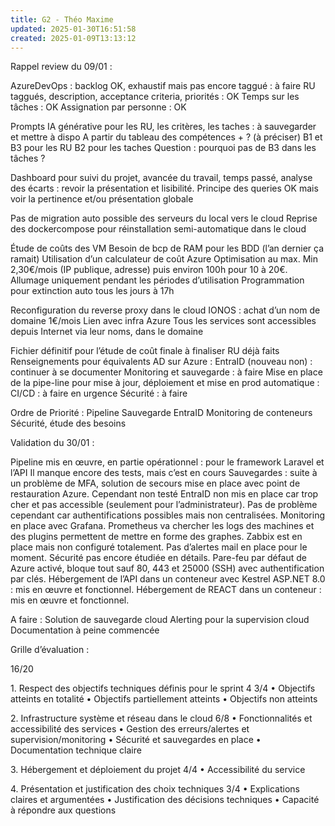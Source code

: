 ```yaml
---
title: G2 - Théo Maxime
updated: 2025-01-30T16:51:58
created: 2025-01-09T13:13:12
---
```


Rappel review du 09/01 :

AzureDevOps : backlog OK, exhaustif mais pas encore taggué : à faire
RU taggués, description, acceptance criteria, priorités : OK
Temps sur les tâches : OK
Assignation par personne : OK

Prompts IA générative pour les RU, les critères, les taches : à sauvegarder et mettre à dispo
A partir du tableau des compétences + ? (à préciser)
B1 et B3 pour les RU
B2 pour les taches
Question : pourquoi pas de B3 dans les tâches ?

Dashboard pour suivi du projet, avancée du travail, temps passé, analyse des écarts : revoir la présentation et lisibilité. Principe des queries OK mais voir la pertinence et/ou présentation globale

Pas de migration auto possible des serveurs du local vers le cloud
Reprise des dockercompose pour réinstallation semi-automatique dans le cloud

Étude de coûts des VM
Besoin de bcp de RAM pour les BDD (l’an dernier ça ramait)
Utilisation d’un calculateur de coût Azure
Optimisation au max. Min 2,30€/mois (IP publique, adresse) puis environ 100h pour 10 à 20€.
Allumage uniquement pendant les périodes d’utilisation
Programmation pour extinction auto tous les jours à 17h

Reconfiguration du reverse proxy dans le cloud
IONOS : achat d’un nom de domaine 1€/mois
Lien avec infra Azure
Tous les services sont accessibles depuis Internet via leur noms, dans le domaine

Fichier définitif pour l’étude de coût finale à finaliser
RU déjà faits
Renseignements pour équivalents AD sur Azure : EntraID (nouveau non) : continuer à se documenter
Monitoring et sauvegarde : à faire
Mise en place de la pipe-line pour mise à jour, déploiement et mise en prod automatique : CI/CD : à faire en urgence
Sécurité : à faire

Ordre de Priorité :
Pipeline
Sauvegarde
EntraID
Monitoring de conteneurs
Sécurité, étude des besoins

Validation du 30/01 :

Pipeline mis en œuvre, en partie opérationnel : pour le framework Laravel et l’API
Il manque encore des tests, mais c’est en cours
Sauvegardes : suite à un problème de MFA, solution de secours mise en place avec point de restauration Azure. Cependant non testé
EntraID non mis en place car trop cher et pas accessible (seulement pour l’administrateur). Pas de problème cependant car authentifications possibles mais non centralisées.
Monitoring en place avec Grafana. Prometheus va chercher les logs des machines et des plugins permettent de mettre en forme des graphes. Zabbix est en place mais non configuré totalement. Pas d’alertes mail en place pour le moment.
Sécurité pas encore étudiée en détails. Pare-feu par défaut de Azure activé, bloque tout sauf 80, 443 et 25000 (SSH) avec authentification par clés.
Hébergement de l’API dans un conteneur avec Kestrel ASP.NET 8.0 : mis en œuvre et fonctionnel.
Hébergement de REACT dans un conteneur : mis en œuvre et fonctionnel.

A faire :
Solution de sauvegarde cloud
Alerting pour la supervision cloud
Documentation à peine commencée

Grille d’évaluation :

16/20

1\. Respect des objectifs techniques définis pour le sprint 4 3/4
• Objectifs atteints en totalité
• Objectifs partiellement atteints
• Objectifs non atteints

2\. Infrastructure système et réseau dans le cloud 6/8
• Fonctionnalités et accessibilité des services
• Gestion des erreurs/alertes et supervision/monitoring
• Sécurité et sauvegardes en place
• Documentation technique claire

3\. Hébergement et déploiement du projet 4/4
• Accessibilité du service

4\. Présentation et justification des choix techniques 3/4
• Explications claires et argumentées
• Justification des décisions techniques
• Capacité à répondre aux questions
